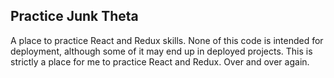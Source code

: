 ## Practice Junk Theta
A place to practice React and Redux skills. None of this code is intended for deployment, although some of it may end up in deployed projects. This is strictly a place for me to practice React and Redux. Over and over again. 
